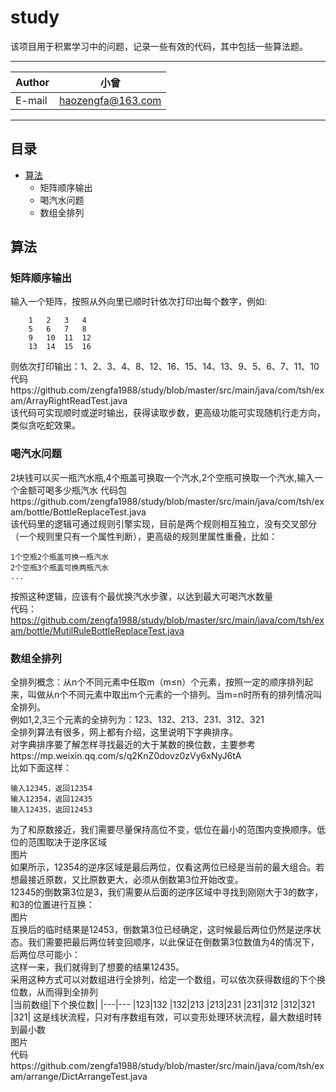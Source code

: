 study
===========================
该项目用于积累学习中的问题，记录一些有效的代码，其中包括一些算法题。 

****
|Author|小曾|
|---|---
|E-mail|haozengfa@163.com

****
## 目录
* [算法](#算法)
    * 矩阵顺序输出
    * 喝汽水问题
    * 数组全排列

算法
------
### 矩阵顺序输出
输入一个矩阵，按照从外向里已顺时针依次打印出每个数字，例如:
```
    1   2   3   4
    5   6   7   8
    9   10  11  12
    13  14  15  16
``` 
则依次打印输出：1、2、3、4、8、12、16、15、14、13、9、5、6、7、11、10  
代码https://github.com/zengfa1988/study/blob/master/src/main/java/com/tsh/exam/ArrayRightReadTest.java  
该代码可实现顺时或逆时输出，获得读取步数，更高级功能可实现随机行走方向，类似贪吃蛇效果。

### 喝汽水问题
2块钱可以买一瓶汽水瓶,4个瓶盖可换取一个汽水,2个空瓶可换取一个汽水,输入一个金额可喝多少瓶汽水
代码包https://github.com/zengfa1988/study/blob/master/src/main/java/com/tsh/exam/bottle/BottleReplaceTest.java  
该代码里的逻辑可通过规则引擎实现，目前是两个规则相互独立，没有交叉部分（一个规则里只有一个属性判断），更高级的规则里属性重叠，比如：
```
1个空瓶2个瓶盖可换一瓶汽水
2个空瓶3个瓶盖可换两瓶汽水
...
```
按照这种逻辑，应该有个最优换汽水步骤，以达到最大可喝汽水数量   
代码：https://github.com/zengfa1988/study/blob/master/src/main/java/com/tsh/exam/bottle/MutilRuleBottleReplaceTest.java

### 数组全排列
全排列概念：从n个不同元素中任取m（m≤n）个元素，按照一定的顺序排列起来，叫做从n个不同元素中取出m个元素的一个排列。当m=n时所有的排列情况叫全排列。   
例如1,2,3三个元素的全排列为：123、132、213、231、312、321   
全排列算法有很多，网上都有介绍，这里说明下字典排序。   
对字典排序要了解怎样寻找最近的大于某数的换位数，主要参考https://mp.weixin.qq.com/s/q2KnZ0dovz0zVy6xNyJ6tA   
比如下面这样： 
```
输入12345，返回12354
输入12354，返回12435
输入12435，返回12453
```
为了和原数接近，我们需要尽量保持高位不变，低位在最小的范围内变换顺序。低位的范围取决于逆序区域   
图片   
如果所示，12354的逆序区域是最后两位，仅看这两位已经是当前的最大组合。若想最接近原数，又比原数更大，必须从倒数第3位开始改变。   
12345的倒数第3位是3，我们需要从后面的逆序区域中寻找到刚刚大于3的数字，和3的位置进行互换：   
图片   
互换后的临时结果是12453，倒数第3位已经确定，这时候最后两位仍然是逆序状态。我们需要把最后两位转变回顺序，以此保证在倒数第3位数值为4的情况下，后两位尽可能小：   
这样一来，我们就得到了想要的结果12435。   
采用这种方式可以对数组进行全排列，给定一个数组，可以依次获得数组的下个换位数，从而得到全排列   
|当前数组|下个换位数|
|---|---
|123|132
|132|213
|213|231
|231|312
|312|321
|321|
这是线状流程，只对有序数组有效，可以变形处理环状流程，最大数组时转到最小数   
图片   
代码https://github.com/zengfa1988/study/blob/master/src/main/java/com/tsh/exam/arrange/DictArrangeTest.java   




